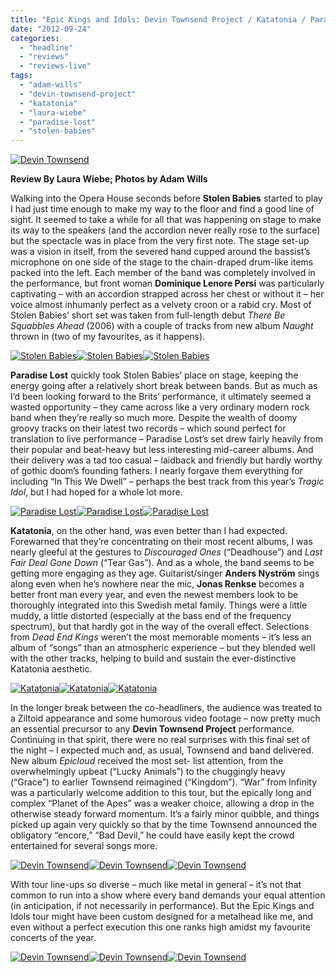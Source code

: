 ```yaml
---
title: "Epic Kings and Idols: Devin Townsend Project / Katatonia / Paradise Lost / Stolen Babies @ The Opera House, Toronto ON, September 19, 2012"
date: "2012-09-24"
categories: 
  - "headline"
  - "reviews"
  - "reviews-live"
tags: 
  - "adam-wills"
  - "devin-townsend-project"
  - "katatonia"
  - "laura-wiebe"
  - "paradise-lost"
  - "stolen-babies"
---
```


[![Devin Townsend](http://www.hellbound.ca/wp-content/uploads/2012/09/IMG_6514-Edit-590x393.jpg "Devin Townsend")](http://www.hellbound.ca/wp-content/uploads/2012/09/IMG_6514-Edit.jpg)

**Review By Laura Wiebe; Photos by Adam Wills**

Walking into the Opera House seconds before **Stolen Babies** started to play I had just time enough to make my way to the floor and find a good line of sight. It seemed to take a while for all that was happening on stage to make its way to the speakers (and the accordion never really rose to the surface) but the spectacle was in place from the very first note. The stage set-up was a vision in itself, from the severed hand cupped around the bassist’s microphone on one side of the stage to the chain-draped drum-like items packed into the left. Each member of the band was completely involved in the performance, but front woman **Dominique Lenore Persi** was particularly captivating – with an accordion strapped across her chest or without it – her voice almost inhumanly perfect as a velvety croon or a rabid cry. Most of Stolen Babies’ short set was taken from full-length debut _There Be Squabbles Ahead_ (2006) with a couple of tracks from new album _Naught_ thrown in (two of my favourites, as it happens).

[![Stolen Babies](http://www.hellbound.ca/wp-content/uploads/2012/09/IMG_6191-Edit-182x182.jpg "Stolen Babies")](http://www.hellbound.ca/wp-content/uploads/2012/09/IMG_6191-Edit.jpg)[![Stolen Babies](http://www.hellbound.ca/wp-content/uploads/2012/09/IMG_6227-Edit-182x182.jpg "Stolen Babies")](http://www.hellbound.ca/wp-content/uploads/2012/09/IMG_6227-Edit.jpg)[![Stolen Babies](http://www.hellbound.ca/wp-content/uploads/2012/09/IMG_6198-Edit-182x182.jpg "Stolen Babies")](http://www.hellbound.ca/wp-content/uploads/2012/09/IMG_6198-Edit.jpg)

**Paradise Lost** quickly took Stolen Babies’ place on stage, keeping the energy going after a relatively short break between bands. But as much as I’d been looking forward to the Brits’ performance, it ultimately seemed a wasted opportunity – they came across like a very ordinary modern rock band when they’re really so much more. Despite the wealth of doomy groovy tracks on their latest two records – which sound perfect for translation to live performance – Paradise Lost’s set drew fairly heavily from their popular and beat-heavy but less interesting mid-career albums. And their delivery was a tad too casual – laidback and friendly but hardly worthy of gothic doom’s founding fathers. I nearly forgave them everything for including “In This We Dwell” – perhaps the best track from this year’s _Tragic Idol_, but I had hoped for a whole lot more.

[![Paradise Lost](http://www.hellbound.ca/wp-content/uploads/2012/09/IMG_6237-Edit-182x182.jpg "Paradise Lost")](http://www.hellbound.ca/wp-content/uploads/2012/09/IMG_6237-Edit.jpg)[![Paradise Lost](http://www.hellbound.ca/wp-content/uploads/2012/09/IMG_6300-Edit-182x182.jpg "Paradise Lost")](http://www.hellbound.ca/wp-content/uploads/2012/09/IMG_6300-Edit.jpg)[![Paradise Lost](http://www.hellbound.ca/wp-content/uploads/2012/09/IMG_6306-Edit-182x182.jpg "Paradise Lost")](http://www.hellbound.ca/wp-content/uploads/2012/09/IMG_6306-Edit.jpg)

**Katatonia**, on the other hand, was even better than I had expected. Forewarned that they’re concentrating on their most recent albums, I was nearly gleeful at the gestures to _Discouraged Ones_ (“Deadhouse”) and _Last Fair Deal Gone Down_ (“Tear Gas”). And as a whole, the band seems to be getting more engaging as they age. Guitarist/singer **Anders Nyström** sings along even when he’s nowhere near the mic, **Jonas Renkse** becomes a better front man every year, and even the newest members look to be thoroughly integrated into this Swedish metal family. Things were a little muddy, a little distorted (especially at the bass end of the frequency spectrum), but that hardly got in the way of the overall effect. Selections from _Dead End Kings_ weren’t the most memorable moments – it’s less an album of “songs” than an atmospheric experience – but they blended well with the other tracks, helping to build and sustain the ever-distinctive Katatonia aesthetic.

[![Katatonia](http://www.hellbound.ca/wp-content/uploads/2012/09/IMG_6397-Edit-182x182.jpg "Katatonia")](http://www.hellbound.ca/wp-content/uploads/2012/09/IMG_6397-Edit.jpg)[![Katatonia](http://www.hellbound.ca/wp-content/uploads/2012/09/IMG_6357-Edit-182x182.jpg "Katatonia")](http://www.hellbound.ca/wp-content/uploads/2012/09/IMG_6357-Edit.jpg)[![Katatonia](http://www.hellbound.ca/wp-content/uploads/2012/09/IMG_6409-Edit-182x182.jpg "Katatonia")](http://www.hellbound.ca/wp-content/uploads/2012/09/IMG_6409-Edit.jpg)

In the longer break between the co-headliners, the audience was treated to a Ziltoid appearance and some humorous video footage – now pretty much an essential precursor to any **Devin Townsend Project** performance. Continuing in that spirit, there were no real surprises with this final set of the night – I expected much and, as usual, Townsend and band delivered. New album _Epicloud_ received the most set- list attention, from the overwhelmingly upbeat (“Lucky Animals”) to the chuggingly heavy (“Grace”) to earlier Townsend reimagined (“Kingdom”). “War” from Infinity was a particularly welcome addition to this tour, but the epically long and complex “Planet of the Apes” was a weaker choice, allowing a drop in the otherwise steady forward momentum. It’s a fairly minor quibble, and things picked up again very quickly so that by the time Townsend announced the obligatory “encore,” “Bad Devil,” he could have easily kept the crowd entertained for several songs more.

[![Devin Townsend](http://www.hellbound.ca/wp-content/uploads/2012/09/IMG_6446-Edit-182x182.jpg "Devin Townsend")](http://www.hellbound.ca/wp-content/uploads/2012/09/IMG_6446-Edit.jpg)[![Devin Townsend](http://www.hellbound.ca/wp-content/uploads/2012/09/IMG_6422-Edit-182x182.jpg "Devin Townsend")](http://www.hellbound.ca/wp-content/uploads/2012/09/IMG_6422-Edit.jpg)[![Devin Townsend](http://www.hellbound.ca/wp-content/uploads/2012/09/IMG_6416-Edit-182x182.jpg "Devin Townsend")](http://www.hellbound.ca/wp-content/uploads/2012/09/IMG_6416-Edit.jpg)

With tour line-ups so diverse – much like metal in general – it’s not that common to run into a show where every band demands your equal attention (in anticipation, if not necessarily in performance). But the Epic Kings and Idols tour might have been custom designed for a metalhead like me, and even without a perfect execution this one ranks high amidst my favourite concerts of the year.

[![Devin Townsend](http://www.hellbound.ca/wp-content/uploads/2012/09/IMG_6477-Edit-182x182.jpg "Devin Townsend")](http://www.hellbound.ca/wp-content/uploads/2012/09/IMG_6477-Edit.jpg)[![Devin Townsend](http://www.hellbound.ca/wp-content/uploads/2012/09/IMG_6485-Edit-182x182.jpg "Devin Townsend")](http://www.hellbound.ca/wp-content/uploads/2012/09/IMG_6485-Edit.jpg)[![Devin Townsend](http://www.hellbound.ca/wp-content/uploads/2012/09/IMG_6511-Edit-182x182.jpg "Devin Townsend")](http://www.hellbound.ca/wp-content/uploads/2012/09/IMG_6511-Edit.jpg)
